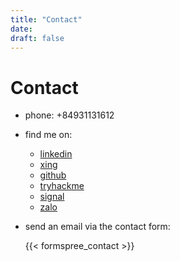 ```yaml
---
title: "Contact"
date:
draft: false
---
```


# Contact

* phone: +84931131612  

* find me on:
    - [linkedin](https://www.linkedin.com/in/stefan-r%C3%B6mer-35405825b/)
    - [xing](https://www.xing.com/profile/Stefan_Roemer212/)
    - [github](https://github.com/sroemer)
    - [tryhackme](https://tryhackme.com/p/RustyRoman)
    - [signal](https://signal.org)
    - [zalo](https://zalo.me/stefanroemer)

* send an email via the contact form:

    {{< formspree_contact >}}

